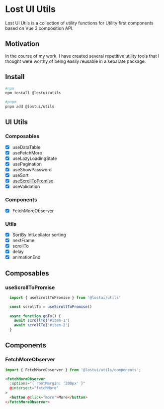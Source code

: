 # Lost UI Utils
Lost UI Utils is a collection of utility functions for Utility first components based on Vue 3 composition API.

## Motivation
In the course of my work, I have created several repetitive utility tools that I thought were worthy of being easily reusable in a separate package.

## Install
```bash
#npm
npm install @lostui/utils

#pnpm
pnpm add @lostui/utils
```
## UI Utils
### Composables

- [x] useDataTable
- [x] useFetchMore
- [x] useLazyLoadingState
- [x] usePagination
- [x] useShowPassword
- [x] useSort
- [x] [useScrollToPromise](#useScrollToPromise)
- [x] useValidation

### Components

- [x] FetchMoreObserver

### Utils

- [x] SortBy Intl.collator sorting
- [x] nextFrame
- [x] scrollTo
- [x] delay
- [x] animationEnd

## Composables

### useScrollToPromise <a id="useScrollToPromise"></a>
```js
  import { useScrollToPromise } from '@lostui/utils'

  const scrollTo = useScrollToPromise()
  
  async function goTo() {
    await scrollTo('#item-1')
    await scrollTo('#item-2')
  }
```

## Components

### FetchMoreObserver
```js
import { FetchMoreObserver } from '@lostui/utils/components';
```
```html
<FetchMoreObserver
  :options="{ rootMargin: '200px' }"
  @intersect="fetchMore"
>
  <button @click="more">More</button>
</FetchMoreObserver>
```
